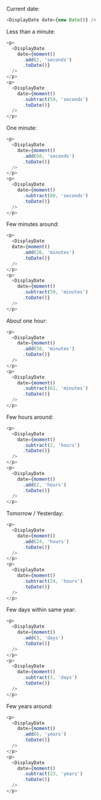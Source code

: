 Current date:

```js
<DisplayDate date={new Date()} />
```

Less than a minute:

```js
<p>
  <DisplayDate
    date={moment()
      .add(2, 'seconds')
      .toDate()}
  />
</p>
<p>
  <DisplayDate
    date={moment()
      .subtract(59, 'seconds')
      .toDate()}
  />
</p>
```

One minute:

```js
<p>
  <DisplayDate
    date={moment()
      .add(60, 'seconds')
      .toDate()}
  />
</p>
<p>
  <DisplayDate
    date={moment()
      .subtract(80, 'seconds')
      .toDate()}
  />
</p>
```

Few minutes around:

```js
<p>
  <DisplayDate
  date={moment()
      .add(26, 'minutes')
      .toDate()}
  />
</p>
<p>
  <DisplayDate
    date={moment()
      .subtract(59, 'minutes')
      .toDate()}
  />
</p>
```

About one hour:

```js
<p>
  <DisplayDate
    date={moment()
      .add(58, 'minutes')
      .toDate()}
  />
</p>
<p>
  <DisplayDate
    date={moment()
      .subtract(61, 'minutes')
      .toDate()}
  />
</p>
```

Few hours around:

```js
<p>
  <DisplayDate
    date={moment()
      .subtract(2, 'hours')
      .toDate()}
  />
</p>
<p>
  <DisplayDate
    date={moment()
      .add(2, 'hours')
      .toDate()}
  />
</p>
```

Tomorrow / Yesterday:

```js
<p>
  <DisplayDate
    date={moment()
      .add(24, 'hours')
      .toDate()}
  />
</p>
<p>
  <DisplayDate
    date={moment()
      .subtract(24, 'hours')
      .toDate()}
  />
</p>
```

Few days within same year:

```js
<p>
  <DisplayDate
    date={moment()
      .add(3, 'days')
      .toDate()}
  />
</p>
<p>
  <DisplayDate
    date={moment()
      .subtract(3, 'days')
      .toDate()}
  />
</p>
```

Few years around:

```js
<p>
  <DisplayDate
    date={moment()
      .add(6, 'years')
      .toDate()}
  />
</p>
<p>
  <DisplayDate
    date={moment()
      .subtract(23, 'years')
      .toDate()}
  />
</p>
```
